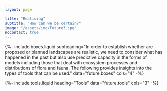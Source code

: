 ```yaml
---
layout: page

title: "Realising"
subtitle: "How can we be certain?"
image: "/assets/img/Future3.jpg"
nocontact: true
---
```


{%-
include boxes.liquid
subheading="In order to establish whether are proposed or planned landscapes are realistic, we need to consider what has happened in the past but also use predictive capacity in the forms of models including those that deal with ecosystem processes and distributions of flora and fauna. The following provides insights into the types of tools that can be used."
data="future.boxes"
cols="4"
-%}

{%-
include tools.liquid
heading="Tools"
data="future.tools"
cols="3"
-%}
